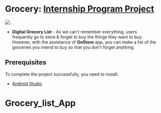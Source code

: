 Grocery: [Internship Program Project](https://github.com/smartinternz02/SPSGP-94220-Virtual-Internship---Android-Application-Development-Using-Kotlin)
==================================
![.](https://media.giphy.com/media/Mr944mRsG5C3AMqwEL/giphy.gif)


- <b>Digital Grocery List</b> - As we can't remember everything, users frequently go to store & forget to buy the things they want to buy. However, with the assistance of <b>GoStore</b> app, you can make a list of the groceries you intend to buy so that you don't forget anything.

Prerequisites
------------

To complete the project successfully, you need to install:
- [Android Studio](https://www.geeksforgeeks.org/guide-to-install-and-set-up-android-studio/)
# Grocery_list_App
